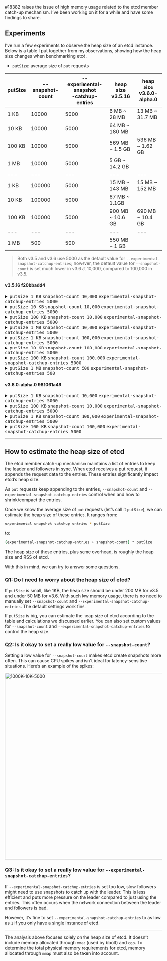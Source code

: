 #18382 raises the issue of high memory usage related to the etcd member catch-up mechanism. I’ve been working on it for a while and have some findings to share.

## Experiments
I’ve run a few experiments to observe the heap size of an etcd instance. Below is a table I put together from my observations, showing how the heap size changes when benchmarking etcd.

* `putSize`: average size of `put` requests

| putSize | --snapshot-count | --experimental-snapshot<br/>-catchup-entries | heap size<br/>v3.5.16 | heap size<br/>v3.6.0-alpha.0 |
|---------|------------------|----------------------------------------------|-----------------------|------------------------------|
| 1 KB    | 10000            | 5000                                         | 6 MB ~ 28 MB          | 13 MB ~ 31.7 MB              |
| 10 KB   | 10000            | 5000                                         | 64 MB ~ 180 MB        |                              |
| 100 KB  | 10000            | 5000                                         | 569 MB ~ 1.5 GB       | 536 MB ~ 1.62 GB             |
| 1 MB    | 10000            | 5000                                         | 5 GB ~ 14.2 GB        |                              |
| ---     | ---              | ---                                          | ---                   | ---                          |
| 1 KB    | 100000           | 5000                                         | 15 MB ~ 143 MB        | 15 MB ~ 152 MB               |
| 10 KB   | 100000           | 5000                                         | 67 MB ~ 1.1GB         |                              |
| 100 KB  | 100000           | 5000                                         | 900 MB ~ 10.6 GB      | 690 MB ~ 10.4 GB             |
| ---     | ---              | ---                                          | ---                   | ---                          |
| 1 MB    | 500              | 500                                          | 550 MB ~ 1 GB         |                              |

> Both v3.5 and v3.6 use 5000 as the default value for `--experimental-snapshot-catchup-entries`; however, the default value for `--snapshot-count` is set much lower in v3.6 at 10,000, compared to 100,000 in v3.5.

#### v3.5.16 f20bbadd4

<details>
<summary><kbd>putSize 1 KB</kbd> <kbd>snapshot-count 10,000</kbd> <kbd>experimental-snapshot-catchup-entries 5000</kbd></summary>

```bash
# Run etcd
rm -rf tmp.etcd;
etcd --data-dir tmp.etcd \
--enable-pprof=true \
--snapshot-count=10000 \
--experimental-snapshot-catchup-entries=5000

# Benchmark
./bin/tools/benchmark txn-mixed --total=99999999999 --val-size=1000

# Monitor heap size using live-pprof (https://github.com/moderato-app/live-pprof)
live-pprof 2379 
```

<img width="1915" alt="1K-10K-5000" src="https://github.com/user-attachments/assets/fdbd286c-20e4-4b77-a904-5d62f34385cd">
</details>

<details>
<summary><kbd>putSize 10 KB</kbd> <kbd>snapshot-count 10,000</kbd> <kbd>experimental-snapshot-catchup-entries 5000</kbd></summary>

```bash
# Run etcd
rm -rf tmp.etcd;
etcd --data-dir tmp.etcd \
--enable-pprof=true \
--auto-compaction-mode=periodic \
--auto-compaction-retention=5s \
--snapshot-count=10000 \
--experimental-snapshot-catchup-entries=5000

# Benchmark
./bin/tools/benchmark txn-mixed --total=99999999999 --val-size=10000

# Monitor heap size using live-pprof
live-pprof 2379 
```

<img width="1280" alt="10K-10K-5000" src="https://github.com/user-attachments/assets/6817dbfe-7fb8-4b00-97b9-4fb97589d34e">
</details>

<details>
<summary><kbd>putSize 100 KB</kbd> <kbd>snapshot-count 10,000</kbd> <kbd>experimental-snapshot-catchup-entries 5000</kbd></summary>

```bash
# Run etcd
rm -rf tmp.etcd;
etcd --data-dir tmp.etcd \
--enable-pprof=true \
--auto-compaction-mode=periodic \
--auto-compaction-retention=5s \
--snapshot-count=10000 \
--experimental-snapshot-catchup-entries=5000

# Benchmark
./bin/tools/benchmark txn-mixed --total=99999999999 --val-size=100000

# Monitor heap size using live-pprof
live-pprof 2379 
```

<img width="1280" alt="100K-10K-5000" src="https://github.com/user-attachments/assets/4399be87-d611-4257-8ff4-ff59506ba4cd">
</details>

<details>
<summary><kbd>putSize 1 MB</kbd> <kbd>snapshot-count 10,000</kbd> <kbd>experimental-snapshot-catchup-entries 5000</kbd></summary>

```bash
# Run etcd
rm -rf tmp.etcd;
etcd --data-dir tmp.etcd \
--enable-pprof=true \
--auto-compaction-mode=periodic \
--auto-compaction-retention=5s \
--snapshot-count=10000 \
--experimental-snapshot-catchup-entries=5000

# Benchmark
./bin/tools/benchmark txn-mixed --total=99999999999 --val-size=1000000

# Monitor heap size using live-pprof
live-pprof 2379 
```

<img width="1915" alt="1000K-10K-5000" src="https://github.com/user-attachments/assets/e1f121ed-5a2e-4317-b615-867756cfe27c">
</details>

<details>
<summary><kbd>putSize 1 KB</kbd> <kbd>snapshot-count 100,000</kbd> <kbd>experimental-snapshot-catchup-entries 5000</kbd></summary>

```bash
# Run etcd
rm -rf tmp.etcd;
etcd --data-dir tmp.etcd \
--enable-pprof=true \
--snapshot-count=100000 \
--experimental-snapshot-catchup-entries=5000

# Benchmark
./bin/tools/benchmark txn-mixed --total=99999999999 --val-size=1000

# Monitor heap size using live-pprof
live-pprof 2379 
```

<img width="1915" alt="1K-100K-5000" src="https://github.com/user-attachments/assets/021d878f-cb0c-47d4-8614-265a55384b43">
</details>

<details>
<summary><kbd>putSize 10 KB</kbd> <kbd>snapshot-count 100,000</kbd> <kbd>experimental-snapshot-catchup-entries 5000</kbd></summary>

```bash
# Run etcd
rm -rf tmp.etcd;
etcd --data-dir tmp.etcd \
--enable-pprof=true \
--auto-compaction-mode=periodic \
--auto-compaction-retention=5s \
--snapshot-count=100000 \
--experimental-snapshot-catchup-entries=5000

# Benchmark
./bin/tools/benchmark txn-mixed --total=99999999999 --val-size=10000

# Monitor heap size using live-pprof
live-pprof 2379 
```

<img width="1280" alt="10K-100K-5000" src="https://github.com/user-attachments/assets/f4c792e6-94d7-4b7f-a90e-14c7eb2419f7">
</details>

<details>
<summary><kbd>putSize 100 KB</kbd> <kbd>snapshot-count 100,000</kbd> <kbd>experimental-snapshot-catchup-entries 5000</kbd></summary>

```bash
# Run etcd
rm -rf tmp.etcd;
etcd --data-dir tmp.etcd \
--enable-pprof=true \
--auto-compaction-mode=periodic \
--auto-compaction-retention=5s \
--snapshot-count=100000 \
--experimental-snapshot-catchup-entries=5000

# Benchmark
./bin/tools/benchmark txn-mixed --total=99999999999 --val-size=100000

# Monitor heap size using live-pprof
live-pprof 2379 
```

<img width="1915" alt="100K-100K-5000" src="https://github.com/user-attachments/assets/e389401c-160d-4db2-875f-daecccf64498">
</details>

<details>
<summary><kbd>putSize 1 MB</kbd> <kbd>snapshot-count 500</kbd> <kbd>experimental-snapshot-catchup-entries 500</kbd></summary>

```bash
# Run etcd
rm -rf tmp.etcd;
etcd --data-dir tmp.etcd \
--enable-pprof=true \
--auto-compaction-mode=periodic \
--auto-compaction-retention=5s \
--snapshot-count=500 \
--experimental-snapshot-catchup-entries=500

# Benchmark
./bin/tools/benchmark txn-mixed --total=99999999999 --val-size=1000000

# Monitor heap size using live-pprof
live-pprof 2379 
```

<img width="1915" alt="1000K-500-500" src="https://github.com/user-attachments/assets/922d6e25-105d-42f3-b2c7-e755fb297f45">
</details>

#### v3.6.0-alpha.0 981061a49

<details>
<summary><kbd>putSize 1 KB</kbd> <kbd>snapshot-count 10,000</kbd> <kbd>experimental-snapshot-catchup-entries 5000</kbd></summary>

```bash
# Run etcd
rm -rf tmp.etcd;
etcd --data-dir tmp.etcd \
--enable-pprof=true \
--snapshot-count=10000 \
--experimental-snapshot-catchup-entries=5000

# Benchmark
./bin/tools/benchmark txn-mixed --total=99999999999 --val-size=1000

# Monitor heap size using live-pprof
live-pprof 2379 
```

<img width="1915" alt="1K-10K-5000" src="https://github.com/user-attachments/assets/ecab09bd-f09b-463b-9cbd-84b6af936ffa">
</details>

<details>
<summary><kbd>putSize 100 KB</kbd> <kbd>snapshot-count 10,000</kbd> <kbd>experimental-snapshot-catchup-entries 5000</kbd></summary>

```bash
# Run etcd
rm -rf tmp.etcd;
etcd --data-dir tmp.etcd \
--enable-pprof=true \
--auto-compaction-mode=periodic \
--auto-compaction-retention=5s \
--snapshot-count=10000 \
--experimental-snapshot-catchup-entries=5000

# Benchmark
./bin/tools/benchmark txn-mixed --total=99999999999 --val-size=100000

# Monitor heap size using live-pprof
live-pprof 2379 
```

<img width="1280" alt="100K-10K-5000" src="https://github.com/user-attachments/assets/eeffa762-f655-4f54-9deb-7144468e7912">
</details>

<details>
<summary><kbd>putSize 1 KB</kbd> <kbd>snapshot-count 100,000</kbd> <kbd>experimental-snapshot-catchup-entries 5000</kbd></summary>

```bash
# Run etcd
rm -rf tmp.etcd;
etcd --data-dir tmp.etcd \
--enable-pprof=true \
--snapshot-count=100000 \
--experimental-snapshot-catchup-entries=5000

# Benchmark
./bin/tools/benchmark txn-mixed --total=99999999999 --val-size=1000

# Monitor heap size using live-pprof
live-pprof 2379 
```

<img width="1915" alt="1K-100K-5000" src="https://github.com/user-attachments/assets/b8c93753-785c-4864-ac39-67a7ab63d32f">
</details>

<details>
<summary><kbd>putSize 100 KB</kbd> <kbd>snapshot-count 100,000</kbd> <kbd>experimental-snapshot-catchup-entries 5000</kbd></summary>

```bash
# Run etcd
rm -rf tmp.etcd;
etcd --data-dir tmp.etcd \
--enable-pprof=true \
--auto-compaction-mode=periodic \
--auto-compaction-retention=5s \
--snapshot-count=100000 \
--experimental-snapshot-catchup-entries=5000

# Benchmark
./bin/tools/benchmark txn-mixed --total=99999999999 --val-size=100000

# Monitor heap size using live-pprof
live-pprof 2379 
```

<img width="1280" alt="100K-100K-5000" src="https://github.com/user-attachments/assets/9be815b8-c533-4fc2-a75f-a3a0d67ef10e">
</details>

---

## How to estimate the heap size of etcd

The etcd member catch-up mechanism maintains a list of entries to keep the leader and followers in sync.
When etcd receives a put request, it appends the request data to the entries. These entries significantly impact etcd’s heap size.

As `put` requests keep appending to the entries, `--snapshot-count` and `--experimental-snapshot-catchup-entries` control when and how to shrink/compact the entries.

Once we know the average size of `put` requests (let’s call it `putSize`), we can estimate the heap size of these entries. It ranges from:

```bash
experimental-snapshot-catchup-entries * putSize
```

to:

```bash
(experimental-snapshot-catchup-entries + snapshot-count) * putSize
```

The heap size of these entries, plus some overhead, is roughly the heap size and RSS of etcd.

With this in mind, we can try to answer some questions.

### Q1: Do I need to worry about the heap size of etcd?

If `putSize` is small, like 1KB, the heap size should be under 200 MB for v3.5 and under 50 MB for v3.6. With such low memory usage, there is no need to manually set `--snapshot-count` and `--experimental-snapshot-catchup-entries`. The default settings work fine.

If `putSize` is big, you can estimate the heap size of etcd according to the table and calculations we discussed earlier. You can also set custom values for `--snapshot-count` and `--experimental-snapshot-catchup-entries` to control the heap size.

### Q2: Is it okay to set a really low value for `--snapshot-count`?

Setting a low value for `--snapshot-count` makes etcd create snapshots more often. This can cause CPU spikes and isn't ideal for latency-sensitive situations.
Here’s an example of the spikes:

<img width="600" alt="1000K-10K-5000" src="https://github.com/user-attachments/assets/e1f121ed-5a2e-4317-b615-867756cfe27c">

### Q3: Is it okay to set a really low value for `--experimental-snapshot-catchup-entries`?

If `--experimental-snapshot-catchup-entries` is set too low, slow followers might need to use snapshots to catch up with the leader. This is less efficient and puts more pressure on the leader compared to just using the entries. This often occurs when the network connection between the leader and followers is bad.

However, it’s fine to set `--experimental-snapshot-catchup-entries` to as low as `1` if you only have a single instance of etcd.

---

The analysis above focuses solely on the heap size of etcd. It doesn’t include memory allocated through `mmap` (used by bbolt) and `cgo`. To determine the total physical memory requirements for etcd, memory allocated through `mmap` must also be taken into account.
